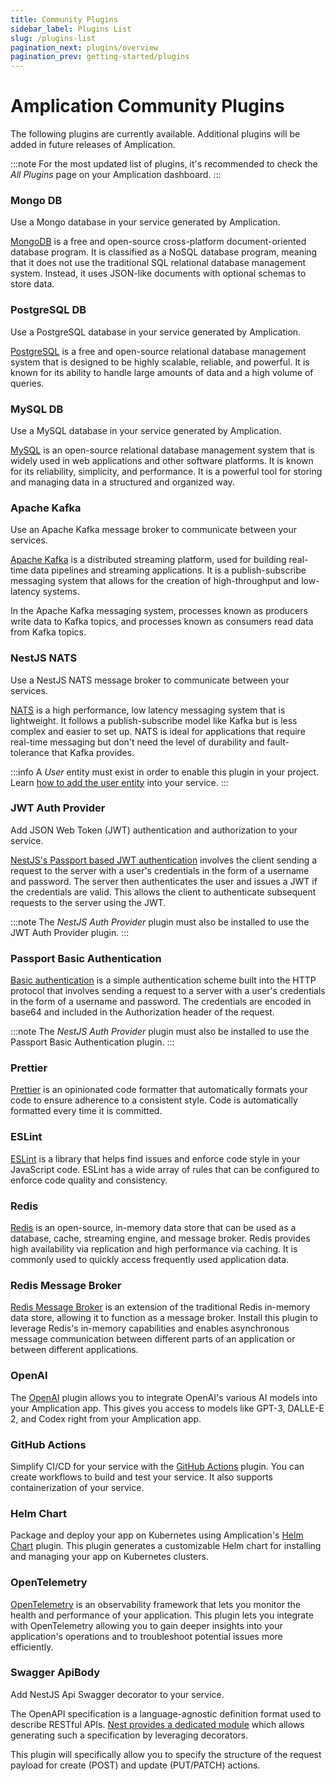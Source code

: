```yaml
---
title: Community Plugins
sidebar_label: Plugins List
slug: /plugins-list
pagination_next: plugins/overview
pagination_prev: getting-started/plugins
---
```


# Amplication Community Plugins

The following plugins are currently available.
Additional plugins will be added in future releases of Amplication.

:::note
For the most updated list of plugins, it's recommended to check the _All Plugins_ page on your Amplication dashboard.
:::

### Mongo DB

Use a Mongo database in your service generated by Amplication.

[MongoDB](https://github.com/amplication/plugins/tree/master/plugins/db-mongo) is a free and open-source cross-platform document-oriented database program. It is classified as a NoSQL database program, meaning that it does not use the traditional SQL relational database management system. Instead, it uses JSON-like documents with optional schemas to store data.

### PostgreSQL DB

Use a PostgreSQL database in your service generated by Amplication.

[PostgreSQL](https://github.com/amplication/plugins/tree/master/plugins/db-postgres) is a free and open-source relational database management system that is designed to be highly scalable, reliable, and powerful. It is known for its ability to handle large amounts of data and a high volume of queries.

### MySQL DB

Use a MySQL database in your service generated by Amplication.

[MySQL](https://github.com/amplication/plugins/tree/master/plugins/db-mysql) is an open-source relational database management system that is widely used in web applications and other software platforms. It is known for its reliability, simplicity, and performance. It is a powerful tool for storing and managing data in a structured and organized way.

### Apache Kafka

Use an Apache Kafka message broker to communicate between your services.

[Apache Kafka](https://github.com/amplication/plugins/tree/master/plugins/broker-kafka) is a distributed streaming platform, used for building real-time data pipelines and streaming applications. It is a publish-subscribe messaging system that allows for the creation of high-throughput and low-latency systems.

In the Apache Kafka messaging system, processes known as producers write data to Kafka topics, and processes known as consumers read data from Kafka topics.

### NestJS NATS

Use a NestJS NATS message broker to communicate between your services.

[NATS](https://docs.nestjs.com/microservices/nats) is a high performance, low latency messaging system that is lightweight.
It follows a publish-subscribe model like Kafka but is less complex and easier to set up.
NATS is ideal for applications that require real-time messaging but don't need the level of durability and fault-tolerance that Kafka provides.

:::info
A _User_ entity must exist in order to enable this plugin in your project.
Learn [how to add the user entity](/how-to/add-delete-user-entity) into your service.
:::

### JWT Auth Provider

Add JSON Web Token (JWT) authentication and authorization to your service.

[NestJS's Passport based JWT authentication](https://docs.nestjs.com/security/authentication) involves the client sending a request to the server with a user's credentials in the form of a username and password. The server then authenticates the user and issues a JWT if the credentials are valid. This allows the client to authenticate subsequent requests to the server using the JWT.

:::note
The _NestJS Auth Provider_ plugin must also be installed to use the JWT Auth Provider plugin.
:::

### Passport Basic Authentication

[Basic authentication](https://github.com/amplication/plugins/tree/master/plugins/auth-basic) is a simple authentication scheme built into the HTTP protocol that involves sending a request to a server with a user's credentials in the form of a username and password. The credentials are encoded in base64 and included in the Authorization header of the request.

:::note
The _NestJS Auth Provider_ plugin must also be installed to use the Passport Basic Authentication plugin.
:::

### Prettier

[Prettier](https://github.com/amplication/plugins/tree/master/plugins/formatter-prettier) is an opinionated code formatter that automatically formats your code to ensure adherence to a consistent style. Code is automatically formatted every time it is committed.

### ESLint

[ESLint](https://github.com/amplication/plugins/tree/master/plugins/linter-eslint) is a library that helps find issues and enforce code style in your JavaScript code.
ESLint has a wide array of rules that can be configured to enforce code quality and consistency.

### Redis

[Redis](https://github.com/amplication/plugins/tree/master/plugins/cache-redis) is an open-source, in-memory data store that can be used as a database, cache, streaming engine, and message broker.
Redis provides high availability via replication and high performance via caching.
It is commonly used to quickly access frequently used application data.

### Redis Message Broker

[Redis Message Broker](https://github.com/amplication/plugins/tree/master/plugins/broker-redis) is an extension of the traditional Redis in-memory data store, allowing it to function as a message broker. 
Install this plugin to leverage Redis's in-memory capabilities and enables asynchronous message communication between different parts of an application or between different applications.

### OpenAI

The [OpenAI](https://github.com/amplication/plugins/tree/master/plugins/integration-openai) plugin allows you to integrate OpenAI's various AI models into your Amplication app.
This gives you access to models like GPT-3, DALLE-E 2, and Codex right from your Amplication app.

### GitHub Actions

Simplify CI/CD for your service with the [GitHub Actions](https://github.com/amplication/plugins/tree/master/plugins/ci-github-actions) plugin.
You can create workflows to build and test your service.
It also supports containerization of your service.

### Helm Chart

Package and deploy your app on Kubernetes using Amplication's [Helm Chart](https://github.com/amplication/plugins/tree/master/plugins/deployment-helm-chart) plugin.
This plugin generates a customizable Helm chart for installing and managing your app on Kubernetes clusters.

### OpenTelemetry

[OpenTelemetry](https://github.com/amplication/plugins/tree/master/plugins/observability-opentelemetry) is an observability framework that lets you monitor the health and performance of your application.
This plugin lets you integrate with OpenTelemetry allowing you to gain deeper insights into your application's operations and to troubleshoot potential issues more efficiently.

### Swagger ApiBody

Add NestJS Api Swagger decorator to your service.

The OpenAPI specification is a language-agnostic definition format used to describe RESTful APIs. [Nest provides a dedicated module](https://docs.nestjs.com/openapi/introduction) which allows generating such a specification by leveraging decorators.

This plugin will specifically allow you to specify the structure of the request payload for create (POST) and update (PUT/PATCH) actions.